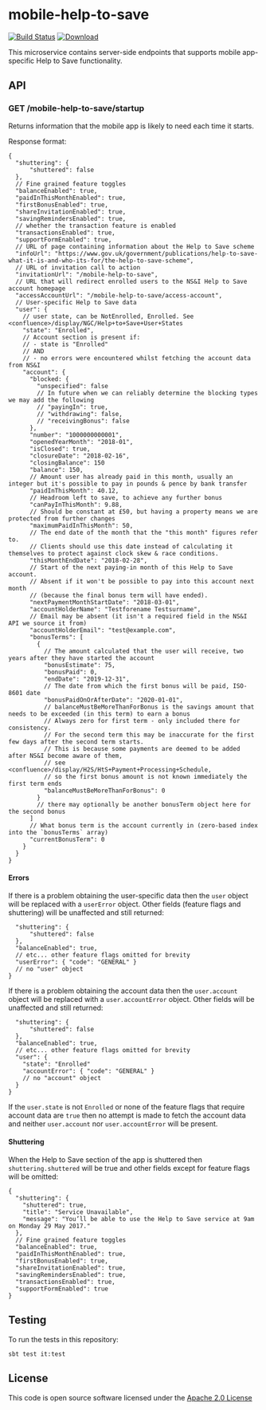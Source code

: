 # mobile-help-to-save

[![Build Status](https://travis-ci.org/hmrc/mobile-help-to-save.svg)](https://travis-ci.org/hmrc/mobile-help-to-save) [ ![Download](https://api.bintray.com/packages/hmrc/releases/mobile-help-to-save/images/download.svg) ](https://bintray.com/hmrc/releases/mobile-help-to-save/_latestVersion)

This microservice contains server-side endpoints that supports mobile app-specific Help to Save functionality.

## API

### GET /mobile-help-to-save/startup

Returns information that the mobile app is likely to need each time it starts.

Response format:

```
{
  "shuttering": {
      "shuttered": false
  },
  // Fine grained feature toggles
  "balanceEnabled": true,
  "paidInThisMonthEnabled": true,
  "firstBonusEnabled": true,
  "shareInvitationEnabled": true,
  "savingRemindersEnabled": true,
  // whether the transaction feature is enabled
  "transactionsEnabled": true,
  "supportFormEnabled": true,
  // URL of page containing information about the Help to Save scheme
  "infoUrl": "https://www.gov.uk/government/publications/help-to-save-what-it-is-and-who-its-for/the-help-to-save-scheme",
  // URL of invitation call to action
  "invitationUrl": "/mobile-help-to-save",
  // URL that will redirect enrolled users to the NS&I Help to Save account homepage
  "accessAccountUrl": "/mobile-help-to-save/access-account",
  // User-specific Help to Save data
  "user": {
    // user state, can be NotEnrolled, Enrolled. See <confluence>/display/NGC/Help+to+Save+User+States
    "state": "Enrolled",
    // Account section is present if:
    // - state is "Enrolled"
    // AND
    // - no errors were encountered whilst fetching the account data from NS&I
    "account": {
      "blocked: {
        "unspecified": false
        // In future when we can reliably determine the blocking types we may add the following
        // "payingIn": true,
        // "withdrawing": false,
        // "receivingBonus": false
      },
      "number": "1000000000001",
      "openedYearMonth": "2018-01",
      "isClosed": true,
      "closureDate": "2018-02-16",
      "closingBalance": 150
      "balance": 150,
      // Amount user has already paid in this month, usually an integer but it's possible to pay in pounds & pence by bank transfer
      "paidInThisMonth": 40.12,
      // Headroom left to save, to achieve any further bonus
      "canPayInThisMonth": 9.88,
      // Should be constant at £50, but having a property means we are protected from further changes
      "maximumPaidInThisMonth": 50,
      // The end date of the month that the "this month" figures refer to.
      // Clients should use this date instead of calculating it themselves to protect against clock skew & race conditions.
      "thisMonthEndDate": "2018-02-28",
      // Start of the next paying-in month of this Help to Save account.
      // Absent if it won't be possible to pay into this account next month 
      // (because the final bonus term will have ended).
      "nextPaymentMonthStartDate": "2018-03-01",
      "accountHolderName": "Testforename Testsurname",
      // Email may be absent (it isn't a required field in the NS&I API we source it from)
      "accountHolderEmail": "test@example.com",
      "bonusTerms": [
        {
          // The amount calculated that the user will receive, two years after they have started the account
          "bonusEstimate": 75,
          "bonusPaid": 0,
          "endDate": "2019-12-31",
          // The date from which the first bonus will be paid, ISO-8601 date
          "bonusPaidOnOrAfterDate": "2020-01-01",
          // balanceMustBeMoreThanForBonus is the savings amount that needs to be exceeded (in this term) to earn a bonus
          // Always zero for first term - only included there for consistency.
          // For the second term this may be inaccurate for the first few days after the second term starts.
          // This is because some payments are deemed to be added after NS&I become aware of them,
          // see <confluence>/display/H2S/HtS+Payment+Processing+Schedule,
          // so the first bonus amount is not known immediately the first term ends 
          "balanceMustBeMoreThanForBonus": 0
        }
        // there may optionally be another bonusTerm object here for the second bonus
      ]
      // What bonus term is the account currently in (zero-based index into the `bonusTerms` array)
      "currentBonusTerm": 0
    }
  }
}
```

#### Errors
If there is a problem obtaining the user-specific data then the `user` object will be replaced with a `userError` object. Other fields (feature flags and shuttering) will be unaffected and still returned:
```
  "shuttering": {
      "shuttered": false
  },
  "balanceEnabled": true,
  // etc... other feature flags omitted for brevity
  "userError": { "code": "GENERAL" }
  // no "user" object
}
```

If there is a problem obtaining the account data then the `user.account` object will be replaced with a `user.accountError` object. Other fields will be unaffected and still returned:
```
  "shuttering": {
      "shuttered": false
  },
  "balanceEnabled": true,
  // etc... other feature flags omitted for brevity
  "user": {
    "state": "Enrolled"
    "accountError": { "code": "GENERAL" }
    // no "account" object
  }
}
```

If the `user.state` is not `Enrolled` or none of the feature flags that
require account data are `true` then no attempt is made to fetch the account
data and neither `user.account` nor `user.accountError` will be present.

#### Shuttering
When the Help to Save section of the app is shuttered then `shuttering.shuttered` will be true and other fields except for feature flags will be omitted:
```
{
  "shuttering": {
    "shuttered": true,
    "title": "Service Unavailable",
    "message": "You’ll be able to use the Help to Save service at 9am on Monday 29 May 2017."
  },
  // Fine grained feature toggles
  "balanceEnabled": true,
  "paidInThisMonthEnabled": true,
  "firstBonusEnabled": true,
  "shareInvitationEnabled": true,
  "savingRemindersEnabled": true,
  "transactionsEnabled": true,
  "supportFormEnabled": true
}
```

## Testing

To run the tests in this repository:

    sbt test it:test

## License

This code is open source software licensed under the [Apache 2.0 License]("http://www.apache.org/licenses/LICENSE-2.0.html")
